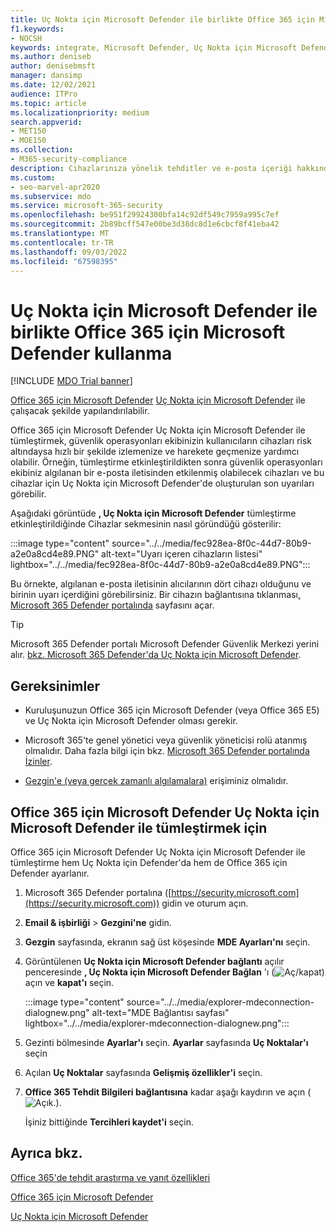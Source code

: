 ```yaml
---
title: Uç Nokta için Microsoft Defender ile birlikte Office 365 için Microsoft Defender kullanma
f1.keywords:
- NOCSH
keywords: integrate, Microsoft Defender, Uç Nokta için Microsoft Defender
ms.author: deniseb
author: denisebmsft
manager: dansimp
ms.date: 12/02/2021
audience: ITPro
ms.topic: article
ms.localizationpriority: medium
search.appverid:
- MET150
- MOE150
ms.collection:
- M365-security-compliance
description: Cihazlarınıza yönelik tehditler ve e-posta içeriği hakkında daha ayrıntılı bilgi edinmek için Office 365 için Microsoft Defender Uç Nokta için Microsoft Defender birlikte kullanın.
ms.custom:
- seo-marvel-apr2020
ms.subservice: mdo
ms.service: microsoft-365-security
ms.openlocfilehash: be951f29924300bfa14c92df549c7959a995c7ef
ms.sourcegitcommit: 2b89bcff547e00be3d38dc8d1e6cbcf8f41eba42
ms.translationtype: MT
ms.contentlocale: tr-TR
ms.lasthandoff: 09/03/2022
ms.locfileid: "67598395"
---
```

# <a name="use-microsoft-defender-for-office-365-together-with-microsoft-defender-for-endpoint"></a>Uç Nokta için Microsoft Defender ile birlikte Office 365 için Microsoft Defender kullanma

[!INCLUDE [MDO Trial banner](../includes/mdo-trial-banner.md)]

[Office 365 için Microsoft Defender](defender-for-office-365.md) [Uç Nokta için Microsoft Defender](/windows/security/threat-protection) ile çalışacak şekilde yapılandırılabilir.

Office 365 için Microsoft Defender Uç Nokta için Microsoft Defender ile tümleştirmek, güvenlik operasyonları ekibinizin kullanıcıların cihazları risk altındaysa hızlı bir şekilde izlemenize ve harekete geçmenize yardımcı olabilir. Örneğin, tümleştirme etkinleştirildikten sonra güvenlik operasyonları ekibiniz algılanan bir e-posta iletisinden etkilenmiş olabilecek cihazları ve bu cihazlar için Uç Nokta için Microsoft Defender'de oluşturulan son uyarıları görebilir.

Aşağıdaki görüntüde **, Uç Nokta için Microsoft Defender** tümleştirme etkinleştirildiğinde Cihazlar sekmesinin nasıl göründüğü gösterilir:

:::image type="content" source="../../media/fec928ea-8f0c-44d7-80b9-a2e0a8cd4e89.PNG" alt-text="Uyarı içeren cihazların listesi" lightbox="../../media/fec928ea-8f0c-44d7-80b9-a2e0a8cd4e89.PNG":::

Bu örnekte, algılanan e-posta iletisinin alıcılarının dört cihazı olduğunu ve birinin uyarı içerdiğini görebilirsiniz. Bir cihazın bağlantısına tıklanması[, Microsoft 365 Defender portalında](/microsoft-365/security/defender/microsoft-365-defender) sayfasını açar.

> [!TIP]
> Microsoft 365 Defender portalı Microsoft Defender Güvenlik Merkezi yerini alır. [bkz. Microsoft 365 Defender'da Uç Nokta için Microsoft Defender](../defender/microsoft-365-security-center-mde.md).

## <a name="requirements"></a>Gereksinimler

- Kuruluşunuzun Office 365 için Microsoft Defender (veya Office 365 E5) ve Uç Nokta için Microsoft Defender olması gerekir.

- Microsoft 365'te genel yönetici veya güvenlik yöneticisi rolü atanmış olmalıdır. Daha fazla bilgi için bkz. [Microsoft 365 Defender portalında İzinler](permissions-microsoft-365-security-center.md).

- [Gezgin'e (veya gerçek zamanlı algılamalara)](threat-explorer.md) erişiminiz olmalıdır.

## <a name="to-integrate-microsoft-defender-for-office-365-with-microsoft-defender-for-endpoint"></a>Office 365 için Microsoft Defender Uç Nokta için Microsoft Defender ile tümleştirmek için

Office 365 için Microsoft Defender Uç Nokta için Microsoft Defender ile tümleştirme hem Uç Nokta için Defender'da hem de Office 365 için Defender ayarlanır.

1. Microsoft 365 Defender portalına ([https://security.microsoft.com](https://security.microsoft.com)) gidin ve oturum açın.

2. **Email & işbirliği** \> **Gezgini'ne** gidin.

3. **Gezgin** sayfasında, ekranın sağ üst köşesinde **MDE Ayarları'nı** seçin.

3. Görüntülenen **Uç Nokta için Microsoft Defender bağlantı** açılır penceresinde **, Uç Nokta için Microsoft Defender Bağlan** 'ı (![Aç/](../../media/scc-toggle-on.png)kapat) açın ve **kapat'ı** seçin.

   :::image type="content" source="../../media/explorer-mdeconnection-dialognew.png" alt-text="MDE Bağlantısı sayfası" lightbox="../../media/explorer-mdeconnection-dialognew.png":::

4. Gezinti bölmesinde **Ayarlar'ı** seçin. **Ayarlar** sayfasında **Uç Noktalar'ı** seçin

5. Açılan **Uç Noktalar** sayfasında **Gelişmiş özellikler'i** seçin.

6. **Office 365 Tehdit Bilgileri bağlantısına** kadar aşağı kaydırın ve açın (![Açık.](../../media/scc-toggle-on.png)).

   İşiniz bittiğinde **Tercihleri kaydet'i** seçin.

## <a name="see-also"></a>Ayrıca bkz.

[Office 365'de tehdit araştırma ve yanıt özellikleri](office-365-ti.md)

[Office 365 için Microsoft Defender](defender-for-office-365.md)

[Uç Nokta için Microsoft Defender](/windows/security/threat-protection)
